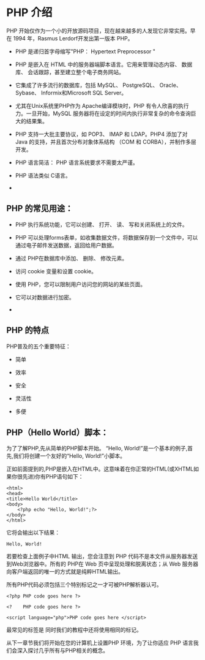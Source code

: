 # PHP 介绍
PHP 开始仅作为一个小的开放源码项目，现在越来越多的人发现它非常实用。早在 1994 年，Rasmus Lerdorf开发出第一版本 PHP。

*   PHP 是递归首字母缩写"PHP： Hypertext Preprocessor "

*   PHP 是嵌入在 HTML 中的服务器端脚本语言。它用来管理动态内容、 数据库、 会话跟踪，甚至建立整个电子商务网站。

*  它集成了许多流行的数据库，包括 MySQL、 PostgreSQL、 Oracle、 Sybase、 Informix和Microsoft SQL Server。

*   尤其在Unix系统里PHP作为 Apache编译模块时，PHP 有令人欣喜的执行力。一旦开始，MySQL 服务器将在设定的时间内执行非常复杂的命令查询巨大的结果集。

*   PHP 支持一大批主要协议，如 POP3、 IMAP 和 LDAP。PHP4 添加了对 Java 的支持，并且首次分布对象体系结构 （COM 和 CORBA），并制作多层开发。

*   PHP 语言简洁： PHP 语言系统要求不需要太严谨。

*  PHP 语法类似 C语言。
*  
## PHP 的常见用途：

*   PHP 执行系统功能，它可以创建、 打开、 读、 写和关闭系统上的文件。

*   PHP 可以处理forms表单，如收集数据文件，将数据保存到一个文件中，可以通过电子邮件发送数据，返回给用户数据。

*   通过 PHP在数据库中添加、 删除、 修改元素。

*   访问 cookie 变量和设置 cookie。

*   使用 PHP，您可以限制用户访问您的网站的某些页面。

*   它可以对数据进行加密。
*   
## PHP 的特点

PHP普及的五个重要特征：

*   简单

*   效率

*   安全

*   灵活性

*   多便

## PHP（Hello World）脚本：

为了了解PHP,先从简单的PHP脚本开始。 “Hello, World!”是一个基本的例子,首先,我们将创建一个友好的“Hello, World!”小脚本。

正如前面提到的,PHP是嵌入在HTML中。这意味着在你正常的HTML(或XHTML如果你很先进)你有PHP语句如下：
	
	
	<html>
	<head>
	<title>Hello World</title>
	<body>
	    <?php echo "Hello, World!";?>
	</body>
	</html>

它将会输出以下结果：

	Hello, World!

若要检查上面例子中HTML 输出，您会注意到 PHP 代码不是本文件从服务器发送到Web浏览器中。所有的 PHP在 Web 页中呈现处理和脱离状态；从 Web 服务器向客户端返回的唯一的方式就是纯粹HTML输出。

所有PHP代码必须包括三个特别标记之一才可被PHP解析器认可。


	<?php PHP code goes here ?>
	
	<?    PHP code goes here ?>
	
	<script language="php">PHP code goes here </script>


最常见的标签是 <? Php…?> 同时我们的教程中还将使用相同的标记。

从下一章节我们将开始在您的计算机上设置PHP 环境，为了让你适应 PHP 语言我们会深入探讨几乎所有与PHP相关的概念。

